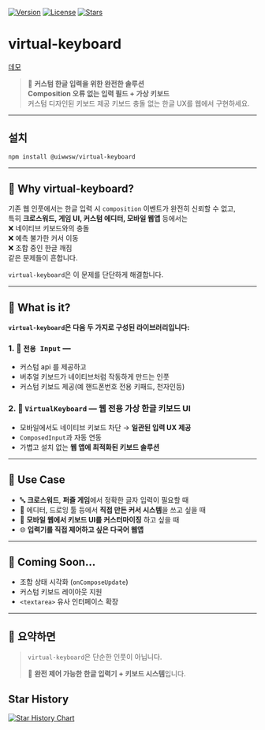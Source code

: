 [![Version](https://img.shields.io/badge/version-1.0.0–RC.1-orange)](https://github.com/uiwwsw/virtual-keyboard/releases)
[![License](https://img.shields.io/github/license/starfederation/datastar)](https://github.com/uiwwsw/virtual-keyboard/blob/main/LICENSE)
[![Stars](https://img.shields.io/github/stars/starfederation/datastar?style=flat)](https://github.com/uiwwsw/virtual-keyboard/stargazers)
# virtual-keyboard

[데모](https://composed-input-y46p.vercel.app/)

> 🧩 **커스텀 한글 입력을 위한 완전한 솔루션**  
> **Composition 오류 없는 입력 필드 + 가상 키보드**  
> 커스텀 디자인된 키보드 제공
> 키보드 충돌 없는 한글 UX를 웹에서 구현하세요.

---

## 설치

```bash
npm install @uiwwsw/virtual-keyboard
```

---

## 🥁 Why virtual-keyboard?

기존 웹 인풋에서는 한글 입력 시 `composition` 이벤트가 완전히 신뢰할 수 없고,  
특히 **크로스워드, 게임 UI, 커스텀 에디터, 모바일 웹앱** 등에서는  
❌ 네이티브 키보드와의 충돌  
❌ 예측 불가한 커서 이동  
❌ 조합 중인 한글 깨짐  
같은 문제들이 흔합니다.

`virtual-keyboard`은 이 문제를 단단하게 해결합니다.

---

## 🧩 What is it?

**`virtual-keyboard`은 다음 두 가지로 구성된 라이브러리입니다:**

### 1. 🧠 `전용 Input` —

- 커스텀 api 를 제공하고
- 버추얼 키보드가 네이티브처럼 작동하게 만드는 인풋
- 커스텀 키보드 제공(예 핸드폰번호 전용 키패드, 천자인등)

### 2. 🎹 `VirtualKeyboard` — 웹 전용 **가상 한글 키보드 UI**

- 모바일에서도 네이티브 키보드 차단 → **일관된 입력 UX 제공**
- `ComposedInput`과 자동 연동
- 가볍고 설치 없는 **웹 앱에 최적화된 키보드 솔루션**

---

## 🎯 Use Case

- 🔤 **크로스워드**, **퍼즐 게임**에서 정확한 글자 입력이 필요할 때
- 🧱 에디터, 드로잉 툴 등에서 **직접 만든 커서 시스템**을 쓰고 싶을 때
- 📱 **모바일 웹에서 키보드 UI를 커스터마이징** 하고 싶을 때
- 🌐 **입력기를 직접 제어하고 싶은 다국어 웹앱**

---

## 🚧 Coming Soon...

- 조합 상태 시각화 (`onComposeUpdate`)
- 커스텀 키보드 레이아웃 지원
- `<textarea>` 유사 인터페이스 확장

---

## 📌 요약하면

> `virtual-keyboard`은 단순한 인풋이 아닙니다.
>
> 🧩 **완전 제어 가능한 한글 입력기 + 키보드 시스템**입니다.
## Star History

[![Star History Chart](https://api.star-history.com/svg?repos=uiwwsw/virtual-keyboard&type=Date)](https://www.star-history.com/#uiwwsw/virtual-keyboard&Date)